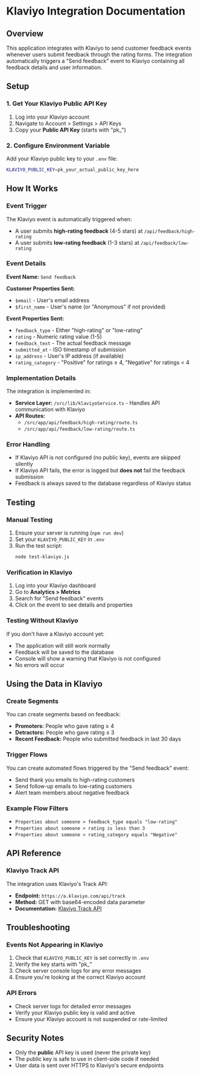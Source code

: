# Klaviyo Integration Documentation

## Overview
This application integrates with Klaviyo to send customer feedback events whenever users submit feedback through the rating forms. The integration automatically triggers a "Send feedback" event to Klaviyo containing all feedback details and user information.

## Setup

### 1. Get Your Klaviyo Public API Key
1. Log into your Klaviyo account
2. Navigate to Account > Settings > API Keys
3. Copy your **Public API Key** (starts with "pk_")

### 2. Configure Environment Variable
Add your Klaviyo public key to your `.env` file:

```bash
KLAVIYO_PUBLIC_KEY=pk_your_actual_public_key_here
```

## How It Works

### Event Trigger
The Klaviyo event is automatically triggered when:
- A user submits **high-rating feedback** (4-5 stars) at `/api/feedback/high-rating`
- A user submits **low-rating feedback** (1-3 stars) at `/api/feedback/low-rating`

### Event Details

**Event Name:** `Send feedback`

**Customer Properties Sent:**
- `$email` - User's email address
- `$first_name` - User's name (or "Anonymous" if not provided)

**Event Properties Sent:**
- `feedback_type` - Either "high-rating" or "low-rating"
- `rating` - Numeric rating value (1-5)
- `feedback_text` - The actual feedback message
- `submitted_at` - ISO timestamp of submission
- `ip_address` - User's IP address (if available)
- `rating_category` - "Positive" for ratings ≥ 4, "Negative" for ratings < 4

### Implementation Details

The integration is implemented in:
- **Service Layer:** `/src/lib/klaviyoService.ts` - Handles API communication with Klaviyo
- **API Routes:** 
  - `/src/app/api/feedback/high-rating/route.ts`
  - `/src/app/api/feedback/low-rating/route.ts`

### Error Handling

- If Klaviyo API is not configured (no public key), events are skipped silently
- If Klaviyo API fails, the error is logged but **does not** fail the feedback submission
- Feedback is always saved to the database regardless of Klaviyo status

## Testing

### Manual Testing
1. Ensure your server is running (`npm run dev`)
2. Set your `KLAVIYO_PUBLIC_KEY` in `.env`
3. Run the test script:
   ```bash
   node test-klaviyo.js
   ```

### Verification in Klaviyo
1. Log into your Klaviyo dashboard
2. Go to **Analytics > Metrics**
3. Search for "Send feedback" events
4. Click on the event to see details and properties

### Testing Without Klaviyo
If you don't have a Klaviyo account yet:
- The application will still work normally
- Feedback will be saved to the database
- Console will show a warning that Klaviyo is not configured
- No errors will occur

## Using the Data in Klaviyo

### Create Segments
You can create segments based on feedback:
- **Promoters:** People who gave rating ≥ 4
- **Detractors:** People who gave rating ≤ 3
- **Recent Feedback:** People who submitted feedback in last 30 days

### Trigger Flows
You can create automated flows triggered by the "Send feedback" event:
- Send thank you emails to high-rating customers
- Send follow-up emails to low-rating customers
- Alert team members about negative feedback

### Example Flow Filters
- `Properties about someone > feedback_type equals "low-rating"`
- `Properties about someone > rating is less than 3`
- `Properties about someone > rating_category equals "Negative"`

## API Reference

### Klaviyo Track API
The integration uses Klaviyo's Track API:
- **Endpoint:** `https://a.klaviyo.com/api/track`
- **Method:** GET with base64-encoded data parameter
- **Documentation:** [Klaviyo Track API](https://developers.klaviyo.com/en/reference/track_identify)

## Troubleshooting

### Events Not Appearing in Klaviyo
1. Check that `KLAVIYO_PUBLIC_KEY` is set correctly in `.env`
2. Verify the key starts with "pk_"
3. Check server console logs for any error messages
4. Ensure you're looking at the correct Klaviyo account

### API Errors
- Check server logs for detailed error messages
- Verify your Klaviyo public key is valid and active
- Ensure your Klaviyo account is not suspended or rate-limited

## Security Notes
- Only the **public** API key is used (never the private key)
- The public key is safe to use in client-side code if needed
- User data is sent over HTTPS to Klaviyo's secure endpoints
